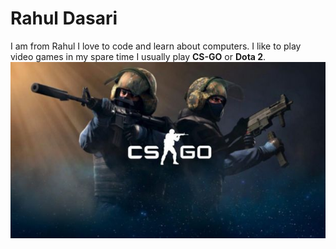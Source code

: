 # Rahul Dasari
I am from Rahul I love to code and learn about computers. I like to play video games in my spare time I usually play **CS-GO** or **Dota 2**. 
![CS-GO](csgo.jpg)

